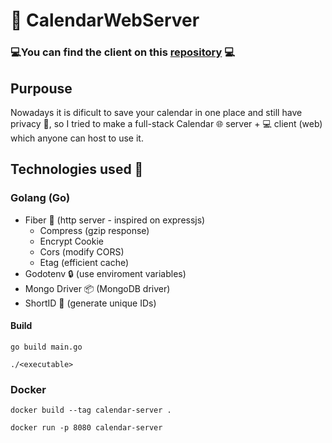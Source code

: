 # 📆 CalendarWebServer

###  💻You can find the client on this [repository](https://github.com/PiterWeb/CalendarWeb)  💻

## Purpouse

Nowadays it is dificult to save your calendar in one place and still have privacy 🔐, so I tried to make a full-stack Calendar 🌐 server + 💻 client (web) which anyone can host to use it.

## Technologies used 📘

### Golang (Go)

- Fiber 🔗 (http server - inspired on expressjs)
	- Compress  (gzip response)
	- Encrypt Cookie
	- Cors (modify CORS)
	- Etag (efficient cache)
- Godotenv 🔒 (use enviroment variables)
- Mongo Driver 📦 (MongoDB driver)
- ShortID 🔡 (generate unique IDs)

#### Build

    go build main.go
    
    ./<executable>
    
    

### Docker

    docker build --tag calendar-server .

    docker run -p 8080 calendar-server
